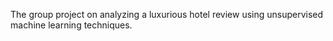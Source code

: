 The group project on analyzing a luxurious hotel review using unsupervised machine learning techniques.
